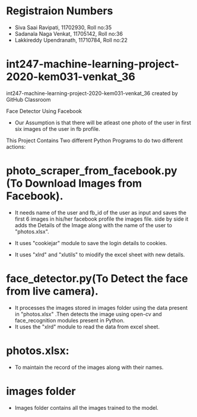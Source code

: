 # Registraion Numbers
* Siva Saai Ravipati, 11702930, Roll no:35
* Sadanala Naga Venkat, 11705142, Roll no:36
* Lakkireddy Upendranath, 11710784, Roll no:22

# int247-machine-learning-project-2020-kem031-venkat_36
int247-machine-learning-project-2020-kem031-venkat_36 created by GitHub Classroom

Face Detector Using Facebook

*  Our Assumption is that there will be atleast one photo of the user in first six images of the user in fb profile.

This Project Contains Two different Python Programs to do two different actions:

#  photo_scraper_from_facebook.py (To Download Images from Facebook).

* It needs name of the user and fb_id of the user as input and saves the first 6 images in his/her facebook profile the images file.
side by side it adds the Details of the Image along with the name of the user to "photos.xlsx".

* It uses "cookiejar" module to save the login details to cookies.
* It uses "xlrd" and "xlutils" to miodify the excel sheet with new details.

#  face_detector.py(To Detect the face from live camera).

* It processes the images stored in images folder using the data present in "photos.xlsx" .Then detects the image using open-cv and face_recognition modules present in Python.
* It uses the "xlrd" module to read the data from excel sheet.

#  photos.xlsx:
* To maintain the record of the images along with their names.
#  images folder
* Images folder contains all the images trained to the model.
